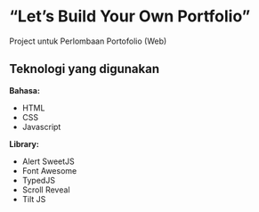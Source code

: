 
# “Let’s Build Your Own Portfolio”

Project untuk Perlombaan Portofolio (Web)


## Teknologi yang digunakan

**Bahasa:** 
- HTML
- CSS
- Javascript

**Library:** 
- Alert SweetJS
- Font Awesome
- TypedJS
- Scroll Reveal
- Tilt JS


